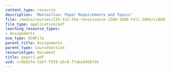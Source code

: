 ```yaml
---
content_type: resource
description: 'Montaillou: Paper Requirements and Topics'
file: /media/courses/21h-311-the-renaissance-1300-1600-fall-2004/cc8b02fe3a5ff559a5c0f7aba54587d4_paper1.pdf
file_type: application/pdf
learning_resource_types:
- Assignments
ocw_type: OCWFile
parent_title: Assignments
parent_type: CourseSection
resourcetype: Document
title: paper1.pdf
uid: cc8b02fe-3a5f-f559-a5c0-f7aba54587d4
---
```

